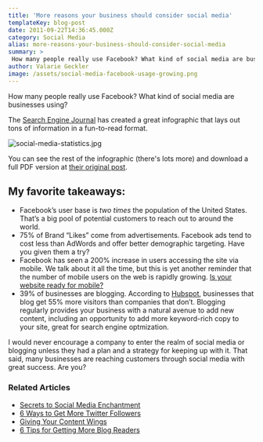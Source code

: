 ```yaml
---
title: 'More reasons your business should consider social media'
templateKey: blog-post
date: 2011-09-22T14:36:45.000Z
category: Social Media
alias: more-reasons-your-business-should-consider-social-media
summary: > 
 How many people really use Facebook? What kind of social media are businesses using? The Search Engine Journal has created a great infographic that lays out tons of information in a fun-to-read format.
author: Valarie Geckler
image: /assets/social-media-facebook-usage-growing.png
---
```


How many people really use Facebook? What kind of social media are businesses using?

The [Search Engine Journal](http://www.searchenginejournal.com/the-growth-of-social-media-an-infographic/32788/) has created a great infographic that lays out tons of information in a fun-to-read format.

![social-media-statistics.jpg](/sites/default/files/social-media-statistics.jpg)

You can see the rest of the infographic (there's lots more) and download a full PDF version at [their original post](http://www.searchenginejournal.com/the-growth-of-social-media-an-infographic/32788/).

My favorite takeaways:
----------------------

*   Facebook’s user base is _two times_ the population of the United States. That’s a big pool of potential customers to reach out to around the world.
*   75% of Brand “Likes” come from advertisements. Facebook ads tend to cost less than AdWords and offer better demographic targeting. Have you given them a try?
*   Facebook has seen a 200% increase in users accessing the site via mobile. We talk about it all the time, but this is yet another reminder that the number of mobile users on the web is rapidly growing. [Is your website ready for mobile?](/insights/slaying-mobile-website-dragon-your-website-ready-mobile)
*   39% of businesses are blogging. According to [Hubspot](http://blog.hubspot.com/blog/tabid/6307/bid/5014/Study-Shows-Business-Blogging-Leads-to-55-More-Website-Visitors.aspx), businesses that blog get 55% more visitors than companies that don’t. Blogging regularly provides your business with a natural avenue to add new content, including an opportunity to add more keyword-rich copy to your site, great for search engine optmization.

I would never encourage a company to enter the realm of social media or blogging unless they had a plan and a strategy for keeping up with it. That said, many businesses are reaching customers through social media with great success. Are you?

### Related Articles

*   [Secrets to Social Media Enchantment](/insights/secrets-social-media-enchantment)
*   [6 Ways to Get More Twitter Followers](/insights/6-ways-get-more-twitter-followers)
*   [Giving Your Content Wings](/insights/giving-your-content-wings-part-i)
*   [6 Tips for Getting More Blog Readers](/insights/6-tips-getting-more-blog-readers)